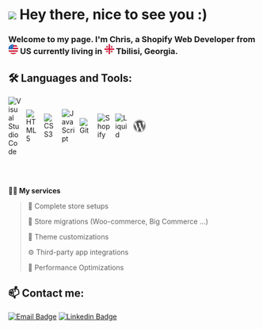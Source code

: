 # <img src="https://user-images.githubusercontent.com/42378118/110234147-e3259600-7f4e-11eb-95be-0c4047144dea.gif" width="30"> Hey there, nice to see you :)<br>

### Welcome to my page. I'm Chris, a Shopify Web Developer from <img src="./united-states.png" width="20"> US currently living in <img src="./georgia.png" width="20"> Tbilisi, Georgia.


## 🛠️ Languages and Tools:

<div style="display:flex;align-items:center">

<img align="left" alt="Visual Studio Code" width="26px" src="https://cdn.jsdelivr.net/gh/devicons/devicon/icons/vscode/vscode-original.svg" style="padding-right:10px;" />
<img align="left" alt="HTML5" width="26px" src="https://cdn.jsdelivr.net/gh/devicons/devicon/icons/html5/html5-original.svg" style="padding-right:10px;" />
<img align="left" alt="CSS3" width="26px" src="https://cdn.jsdelivr.net/gh/devicons/devicon/icons/css3/css3-original.svg" style="padding-right:10px;" />
<img align="left" alt="JavaScript" width="26px" src="https://cdn.jsdelivr.net/gh/devicons/devicon/icons/javascript/javascript-original.svg" style="padding-right:10px;" />
<img align="left" alt="Git" width="26px" src="https://cdn.jsdelivr.net/gh/devicons/devicon/icons/git/git-original.svg" style="padding-right:10px;" />
<img align="left" alt="Shopify" width="26px" src="https://cdn.worldvectorlogo.com/logos/shopify.svg" style="padding-right:10px;" />
<img align="left" alt="Liquid" width="26px" src="https://d33wubrfki0l68.cloudfront.net/0880593e17581e11a586815f8e151514a5e6cc42/e7bfe/dist/img/icon11.svg" style="padding-right:10px;" />
<img align="left" alt="Wordpress" width="26px" src="https://raw.githubusercontent.com/devicons/devicon/v2.15.1/icons/wordpress/wordpress-plain.svg" style="padding-right:10px;" />
</div>

<br /><br />

**👨‍💻 My services** 

> 🏪 Complete store setups
 > 
> 🧭 Store migrations (Woo-commerce, Big Commerce ...)
 > 
> 🎨 Theme customizations
 > 
> ⚙️ Third-party app integrations
 > 
> 🚀 Performance Optimizations
 > 


## 📫 Contact me:
[![Email Badge](https://img.shields.io/badge/-mail@gmail.com-c14438?style=flat-square&logo=gmail&logoColor=white&link=mailto:mail@gmail.com)](mailto:chris@chrishughs.com) 
[![Linkedin Badge](https://img.shields.io/badge/-mylinkedin-blue?style=flat-square&logo=Linkedin&logoColor=white&link=https://www.linkedin.com/)](https://www.linkedin.com/in/chrishughsprofile/)
